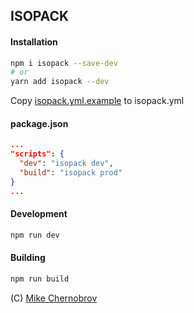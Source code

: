## ISOPACK

#### Installation
```bash
npm i isopack --save-dev
# or
yarn add isopack --dev
```

Copy [isopack.yml.example](https://github.com/mrsum/isopack/blob/master/isopack.yml.example) to isopack.yml


#### package.json
```json
...
"scripts": {
  "dev": "isopack dev",
  "build": "isopack prod"
}
...

```

#### Development
```bash
npm run dev
```

#### Building
```bash
npm run build
```

(C) [Mike Chernobrov](https://github.com/mrsum/)
